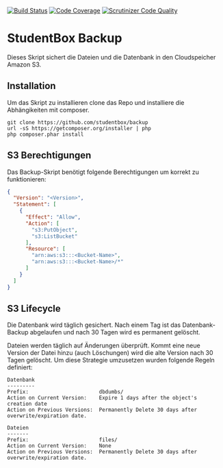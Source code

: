 [![Build Status](https://travis-ci.org/studentbox/backup.svg?branch=master)](https://travis-ci.org/studentbox/backup)
[![Code Coverage](https://scrutinizer-ci.com/g/studentbox/backup/badges/coverage.png?b=master)](https://scrutinizer-ci.com/g/studentbox/backup/?branch=master)
[![Scrutinizer Code Quality](https://scrutinizer-ci.com/g/studentbox/backup/badges/quality-score.png?b=master)](https://scrutinizer-ci.com/g/studentbox/backup/?branch=master)

# StudentBox Backup

Dieses Skript sichert die Dateien und die Datenbank in den Cloudspeicher Amazon S3.

## Installation

Um das Skript zu installieren clone das Repo und installiere die Abhängikeiten mit composer.

```
git clone https://github.com/studentbox/backup
url -sS https://getcomposer.org/installer | php
php composer.phar install
```

## S3 Berechtigungen

Das Backup-Skript benötigt folgende Berechtigungen um korrekt zu funktionieren:

```json
{
  "Version": "<Version>",
  "Statement": [
    {
      "Effect": "Allow",
      "Action": [
        "s3:PutObject",
        "s3:ListBucket"
      ],
      "Resource": [
        "arn:aws:s3:::<Bucket-Name>",
        "arn:aws:s3:::<Bucket-Name>/*"
      ]
    }
  ]
}
```

## S3 Lifecycle

Die Datenbank wird täglich gesichert. Nach einem Tag ist das Datenbank-Backup abgelaufen und nach 30 Tagen wird es permanent gelöscht. 

Dateien werden täglich auf Änderungen überprüft. Kommt eine neue Version der Datei hinzu (auch Löschungen) wird die alte Version nach 30 Tagen gelöscht. Um diese Strategie umzusetzen wurden folgende Regeln definiert:

```
Datenbank
---------
Prefix:                       dbdumbs/
Action on Current Version:    Expire 1 days after the object's creation date 
Action on Previous Versions:  Permanently Delete 30 days after overwrite/expiration date.

Dateien
-------
Prefix:                       files/
Action on Current Version:    None
Action on Previous Versions:  Permanently Delete 30 days after overwrite/expiration date.   
```

